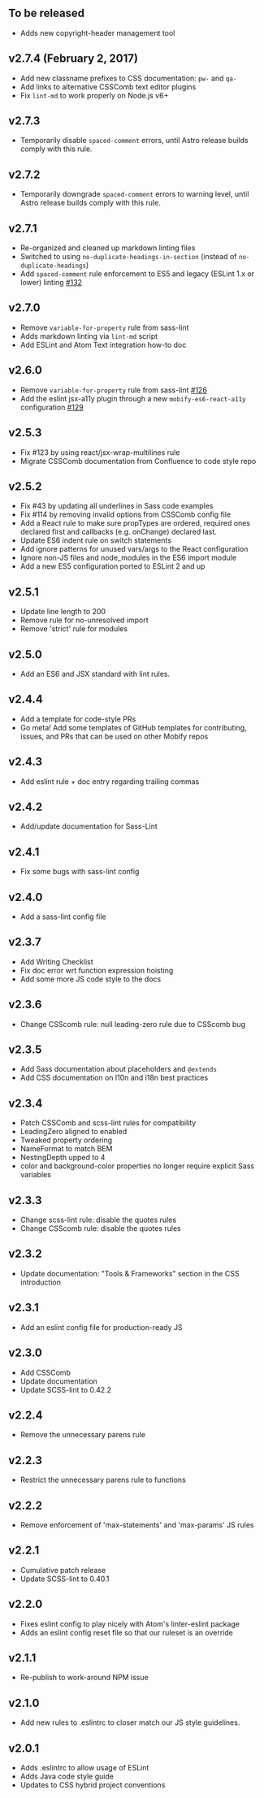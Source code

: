 ## To be released
- Adds new copyright-header management tool

## v2.7.4 (February 2, 2017)
- Add new classname prefixes to CSS documentation: `pw-` and `qa-`
- Add links to alternative CSSComb text editor plugins
- Fix `lint-md` to work properly on Node.js v6+

## v2.7.3
- Temporarily disable `spaced-comment` errors, until Astro release builds comply
  with this rule.

## v2.7.2
- Temporarily downgrade `spaced-comment` errors to warning level, until Astro
  release builds comply with this rule.

## v2.7.1
- Re-organized and cleaned up markdown linting files
- Switched to using `no-duplicate-headings-in-section` (instead of
  `no-duplicate-headings`)
- Add `spaced-comment` rule enforcement to ES5 and legacy (ESLint 1.x or lower)
  linting [#132](https://github.com/mobify/mobify-code-style/pull/132)

## v2.7.0
- Remove `variable-for-property` rule from sass-lint
- Adds markdown linting via `lint-md` script
- Add ESLint and Atom Text integration how-to doc

## v2.6.0
- Remove `variable-for-property` rule from sass-lint
  [#126](https://github.com/mobify/mobify-code-style/pull/126)
- Add the eslint jsx-a11y plugin through a new `mobify-es6-react-a11y`
  configuration [#129](https://github.com/mobify/mobify-code-style/pull/129)

## v2.5.3
- Fix #123 by using react/jsx-wrap-multilines rule
- Migrate CSSComb documentation from Confluence to code style repo

## v2.5.2
- Fix #43 by updating all underlines in Sass code examples
- Fix #114 by removing invalid options from CSSComb config file
- Add a React rule to make sure propTypes are ordered, required ones declared
  first and callbacks (e.g. onChange) declared last.
- Update ES6 indent rule on switch statements
- Add ignore patterns for unused vars/args to the React configuration
- Ignore non-JS files and node\_modules in the ES6 import module
- Add a new ES5 configuration ported to ESLint 2 and up

## v2.5.1
- Update line length to 200
- Remove rule for no-unresolved import
- Remove 'strict' rule for modules

## v2.5.0
- Add an ES6 and JSX standard with lint rules.

## v2.4.4
- Add a template for code-style PRs
- Go meta! Add some templates of GitHub templates for contributing, issues, and
  PRs that can be used on other Mobify repos

## v2.4.3
- Add eslint rule + doc entry regarding trailing commas

## v2.4.2
- Add/update documentation for Sass-Lint

## v2.4.1
- Fix some bugs with sass-lint config

## v2.4.0
- Add a sass-lint config file

## v2.3.7
- Add Writing Checklist
- Fix doc error wrt function expression hoisting
- Add some more JS code style to the docs

## v2.3.6
- Change CSScomb rule: null leading-zero rule due to CSScomb bug

## v2.3.5
- Add Sass documentation about placeholders and `@extends`
- Add CSS documentation on l10n and i18n best practices

## v2.3.4
- Patch CSSComb and scss-lint rules for compatibility
- LeadingZero aligned to enabled
- Tweaked property ordering
- NameFormat to match BEM
- NestingDepth upped to 4
- color and background-color properties no longer require explicit Sass
  variables

## v2.3.3
- Change scss-lint rule: disable the quotes rules
- Change CSScomb rule: disable the quotes rules

## v2.3.2
- Update documentation: "Tools & Frameworks" section in the CSS introduction

## v2.3.1
- Add an eslint config file for production-ready JS

## v2.3.0
- Add CSSComb
- Update documentation
- Update SCSS-lint to 0.42.2

## v2.2.4
- Remove the unnecessary parens rule

## v2.2.3
- Restrict the unnecessary parens rule to functions

## v2.2.2
- Remove enforcement of 'max-statements' and 'max-params' JS rules

## v2.2.1
- Cumulative patch release
- Update SCSS-lint to 0.40.1

## v2.2.0
- Fixes eslint config to play nicely with Atom's linter-eslint package
- Adds an eslint config reset file so that our ruleset is an override

## v2.1.1
- Re-publish to work-around NPM issue

## v2.1.0
- Add new rules to .eslintrc to closer match our JS style guidelines.

## v2.0.1
- Adds .eslintrc to allow usage of ESLint
- Adds Java code style guide
- Updates to CSS hybrid project conventions
